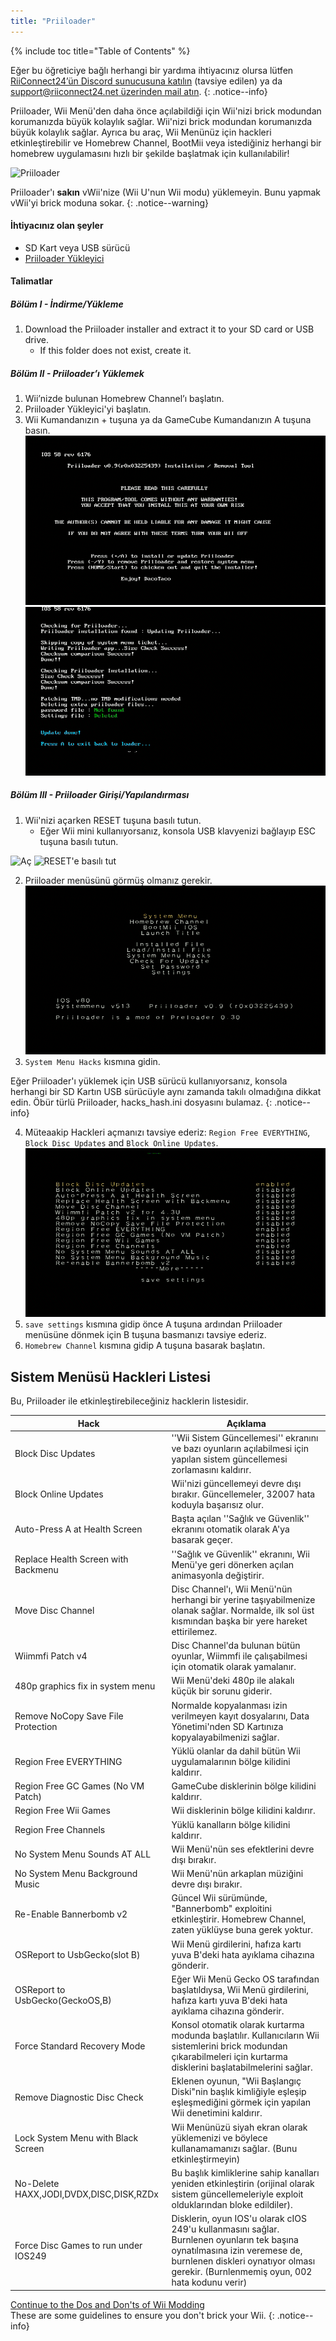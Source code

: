 ```yaml
---
title: "Priiloader"
---
```


{% include toc title="Table of Contents" %}

Eğer bu öğreticiye bağlı herhangi bir yardıma ihtiyacınız olursa lütfen [RiiConnect24’ün Discord sunucusuna katılın](https://discord.gg/rc24) (tavsiye edilen) ya da [support@riiconnect24.net üzerinden mail atın](mailto:support@riiconnect24.net).
{: .notice--info}

Priiloader, Wii Menü'den daha önce açılabildiği için Wii'nizi brick modundan korumanızda büyük kolaylık sağlar. Wii'nizi brick modundan korumanızda büyük kolaylık sağlar. Ayrıca bu araç, Wii Menünüz için hackleri etkinleştirebilir ve Homebrew Channel, BootMii veya istediğiniz herhangi bir homebrew uygulamasını hızlı bir şekilde başlatmak için kullanılabilir!

![Priiloader](/images/priiloader.jpg)

Priiloader'ı **sakın** vWii'nize (Wii U'nun Wii modu) yüklemeyin. Bunu yapmak vWii'yi brick moduna sokar.
{: .notice--warning}

#### İhtiyacınız olan şeyler
* SD Kart veya USB sürücü
* [Priiloader Yükleyici](https://hbb1.oscwii.org/hbb/priiloader/priiloader.zip)

#### Talimatlar
##### Bölüm I - İndirme/Yükleme

1. Download the Priiloader installer and extract it to your SD card or USB drive.
    * If this folder does not exist, create it.

##### Bölüm II - Priiloader’ı Yüklemek

1. Wii’nizde bulunan Homebrew Channel’ı başlatın.
2. Priiloader Yükleyici'yi başlatın.
3. Wii Kumandanızın + tuşuna ya da GameCube Kumandanızın A tuşuna basın. ![Priiloader'ı yükle](/images/Priiloader/installer.png) ![Yükleniyor](/images/Priiloader/installing.png)

##### Bölüm III - Priiloader Girişi/Yapılandırması

1. Wii'nizi açarken RESET tuşuna basılı tutun.
    * Eğer Wii mini kullanıyorsanız, konsola USB klavyenizi bağlayıp ESC tuşuna basılı tutun.

![Aç](/images/Priiloader/on.jpg) ![RESET'e basılı tut](/images/Priiloader/reset.jpg)

2. Priiloader menüsünü görmüş olmanız gerekir. ![Menü](/images/Priiloader/mainmenu.png)
3. `System Menu Hacks` kısmına gidin.

Eğer Priiloader'ı yüklemek için USB sürücü kullanıyorsanız, konsola herhangi bir SD Kartın USB sürücüyle aynı zamanda takılı olmadığına dikkat edin. Öbür türlü Priiloader, hacks_hash.ini dosyasını bulamaz.
{: .notice--info}

4. Müteaakip Hackleri açmanızı tavsiye ederiz: `Region Free EVERYTHING`, `Block Disc Updates` and `Block Online Updates`. ![Sistem Menüsü Hackleri](/images/Priiloader/hacks.png)
1. `save settings` kısmına gidip önce A tuşuna ardından Priiloader menüsüne dönmek için B tuşuna basmanızı tavsiye ederiz.
1. `Homebrew Channel` kısmına gidip A tuşuna basarak başlatın.

## Sistem Menüsü Hackleri Listesi

Bu, Priiloader ile etkinleştirebileceğiniz hacklerin listesidir.

| Hack                                    | Açıklama                                                                                                                                                                                                            |
| --------------------------------------- | ------------------------------------------------------------------------------------------------------------------------------------------------------------------------------------------------------------------- |
| Block Disc Updates                      | ''Wii Sistem Güncellemesi'' ekranını ve bazı oyunların açılabilmesi için yapılan sistem güncellemesi zorlamasını kaldırır.                                                                                          |
| Block Online Updates                    | Wii'nizi güncellemeyi devre dışı bırakır. Güncellemeler, 32007 hata koduyla başarısız olur.                                                                                                                         |
| Auto-Press A at Health Screen           | Başta açılan ''Sağlık ve Güvenlik'' ekranını otomatik olarak A'ya basarak geçer.                                                                                                                                    |
| Replace Health Screen with Backmenu     | ''Sağlık ve Güvenlik'' ekranını, Wii Menü'ye geri dönerken açılan animasyonla değiştirir.                                                                                                                           |
| Move Disc Channel                       | Disc Channel'ı, Wii Menü'nün herhangi bir yerine taşıyabilmenize olanak sağlar. Normalde, ilk sol üst kısmından başka bir yere hareket ettirilemez.                                                                 |
| Wiimmfi Patch v4                        | Disc Channel'da bulunan bütün oyunlar, Wiimmfi ile çalışabilmesi için otomatik olarak yamalanır.                                                                                                                    |
| 480p graphics fix in system menu        | Wii Menü'deki 480p ile alakalı küçük bir sorunu giderir.                                                                                                                                                            |
| Remove NoCopy Save File Protection      | Normalde kopyalanması izin verilmeyen kayıt dosyalarını, Data Yönetimi'nden SD Kartınıza kopyalayabilmenizi sağlar.                                                                                                 |
| Region Free EVERYTHING                  | Yüklü olanlar da dahil bütün Wii uygulamalarının bölge kilidini kaldırır.                                                                                                                                           |
| Region Free GC Games (No VM Patch)      | GameCube disklerinin bölge kilidini kaldırır.                                                                                                                                                                       |
| Region Free Wii Games                   | Wii disklerinin bölge kilidini kaldırır.                                                                                                                                                                            |
| Region Free Channels                    | Yüklü kanalların bölge kilidini kaldırır.                                                                                                                                                                           |
| No System Menu Sounds AT ALL            | Wii Menü'nün ses efektlerini devre dışı bırakır.                                                                                                                                                                    |
| No System Menu Background Music         | Wii Menü'nün arkaplan müziğini devre dışı bırakır.                                                                                                                                                                  |
| Re-Enable Bannerbomb v2                 | Güncel Wii sürümünde, "Bannerbomb" exploitini etkinleştirir. Homebrew Channel, zaten yüklüyse buna gerek yoktur.                                                                                                    |
| OSReport to UsbGecko(slot B)            | Wii Menü girdilerini, hafıza kartı yuva B'deki hata ayıklama cihazına gönderir.                                                                                                                                     |
| OSReport to UsbGecko(GeckoOS,B)         | Eğer Wii Menü Gecko OS tarafından başlatıldıysa, Wii Menü girdilerini, hafıza kartı yuva B'deki hata ayıklama cihazına gönderir.                                                                                    |
| Force Standard Recovery Mode            | Konsol otomatik olarak kurtarma modunda başlatılır. Kullanıcıların Wii sistemlerini brick modundan çıkarabilmeleri için kurtarma disklerini başlatabilmelerini sağlar.                                              |
| Remove Diagnostic Disc Check            | Eklenen oyunun, "Wii Başlangıç Diski"nin başlık kimliğiyle eşleşip eşleşmediğini görmek için yapılan Wii denetimini kaldırır.                                                                                       |
| Lock System Menu with Black Screen      | Wii Menünüzü siyah ekran olarak yüklemenizi ve böylece kullanamamanızı sağlar. (Bunu etkinleştirmeyin)                                                                                                              |
| No-Delete HAXX,JODI,DVDX,DISC,DISK,RZDx | Bu başlık kimliklerine sahip kanalları yeniden etkinleştirin (orijinal olarak sistem güncellemeleriyle exploit olduklarından bloke edildiler).                                                                      |
| Force Disc Games to run under IOS249    | Disklerin, oyun IOS'u olarak cIOS 249'u kullanmasını sağlar. Burnlenen oyunların tek başına oynatılmasına izin veremese de, burnlenen diskleri oynatıyor olması gerekir. (Burnlenmemiş oyun, 002 hata kodunu verir) |


[Continue to the Dos and Don'ts of Wii Modding](dosanddonts)<br> These are some guidelines to ensure you don't brick your Wii.
{: .notice--info}
